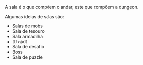 A sala é o que compõem o andar, este que compõem a dungeon.

Algumas ideias de salas são:
- Salas de mobs
- Sala de tesouro
- Sala armadilha
- [[Loja]]
- Sala de desafio
- Boss
- Sala de puzzle